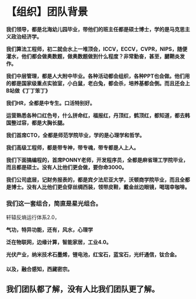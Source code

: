 # 【组织】团队背景

**我们领导，都是北海幼儿园毕业，带他们的班主任都是硕士博士，学的是马克思主义政治经济学。**

**我们算法工程师，初二就会水上一堆顶会，ICCV，ECCV，CVPR，NIPS，随便灌水，他们都会做奥数题，做奥数题做到什么程度？非常勤奋，甚至，腱鞘炎发作。**

**我们中层管理，都是人大附中毕业。各种活动都会组织，各种PPT也会做。他们用的都是国家级重点实验室，小白鼠，老白兔，都会杀，培养基都会倒。而且还会上B站做《丁丁笨丁》**

**我们HR，全都是中专生。口活特别好。**

**运营熟悉各种口红色号，什么拼命红，福报红，丹顶红，鹤顶红，都知道，都去韩国整过容，都是大胸长腿。**

**我们首席CTO，全都是师范学院毕业，学的是心理学和哲学。**

**我们高级工程师，都是带专神，带专魂，带专都是人上人。**

**我们下面搞编程的，首席PONNY老师，开发程序员，全都是麻省理工学院毕业，而且都是硕士。没有人比他们更会做，要你命3000。**

**我们公司底层，记财务报表的，都是宾夕法尼亚大学，沃顿商学院毕业，而且全都是博士。没有人比他们更会穿丝绸西装，领带皮鞋，戴金丝边眼镜，喝瑞幸咖啡。**

### 我们这一套组合，简直是星光组合。 <a id="-"></a>

  
轩辕反熵运行体系2.0，

**气功，特异功能，还有，风水，心理学**

**泛在物联网，边缘计算，智能家居，工业4.0。**

**光伏产业，纳米技术石墨烯，锂电池，红宝石，蓝宝石，光纤通信，钛合金。**

#### 以及，融合感知，西藏密宗。 <a id="-"></a>

## 我们团队都了解，没有人比我们团队更了解。

